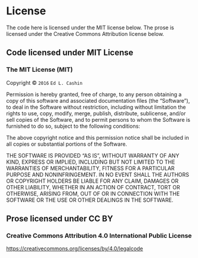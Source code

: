 # License

The code here is licensed under the MIT license below.  The prose is
licensed under the Creative Commons Attribution license below.

## Code licensed under MIT License

### The MIT License (MIT)

Copyright © `2016` `Ed L. Cashin`

Permission is hereby granted, free of charge, to any person
obtaining a copy of this software and associated documentation
files (the “Software”), to deal in the Software without
restriction, including without limitation the rights to use,
copy, modify, merge, publish, distribute, sublicense, and/or sell
copies of the Software, and to permit persons to whom the
Software is furnished to do so, subject to the following
conditions:

The above copyright notice and this permission notice shall be
included in all copies or substantial portions of the Software.

THE SOFTWARE IS PROVIDED “AS IS”, WITHOUT WARRANTY OF ANY KIND,
EXPRESS OR IMPLIED, INCLUDING BUT NOT LIMITED TO THE WARRANTIES
OF MERCHANTABILITY, FITNESS FOR A PARTICULAR PURPOSE AND
NONINFRINGEMENT. IN NO EVENT SHALL THE AUTHORS OR COPYRIGHT
HOLDERS BE LIABLE FOR ANY CLAIM, DAMAGES OR OTHER LIABILITY,
WHETHER IN AN ACTION OF CONTRACT, TORT OR OTHERWISE, ARISING
FROM, OUT OF OR IN CONNECTION WITH THE SOFTWARE OR THE USE OR
OTHER DEALINGS IN THE SOFTWARE.

## Prose licensed under CC BY

### Creative Commons Attribution 4.0 International Public License

https://creativecommons.org/licenses/by/4.0/legalcode